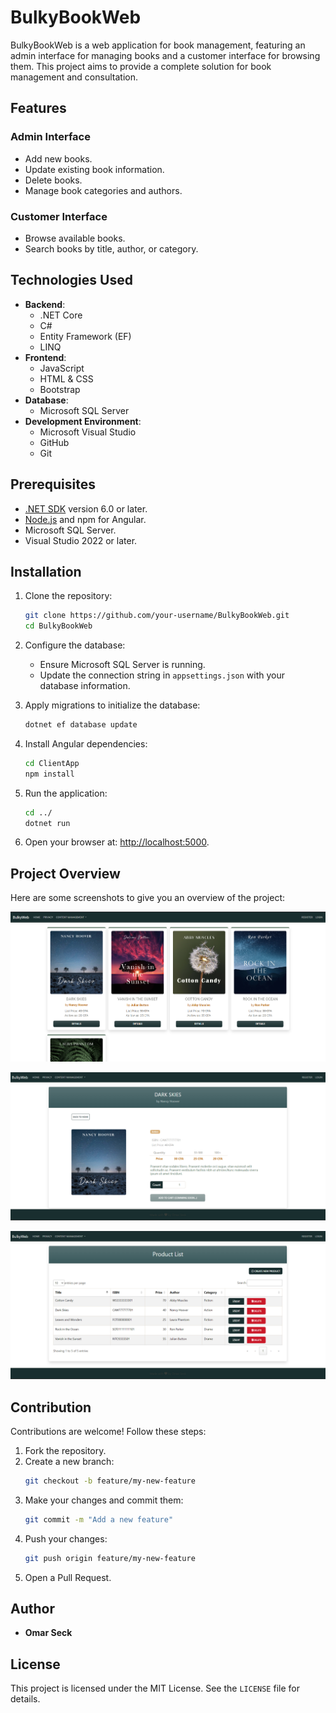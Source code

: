 # BulkyBookWeb

BulkyBookWeb is a web application for book management, featuring an admin interface for managing books and a customer interface for browsing them. This project aims to provide a complete solution for book management and consultation.

## Features

### Admin Interface
- Add new books.
- Update existing book information.
- Delete books.
- Manage book categories and authors.

### Customer Interface
- Browse available books.
- Search books by title, author, or category.

## Technologies Used

- **Backend**:
  - .NET Core
  - C#
  - Entity Framework (EF)
  - LINQ
- **Frontend**:
  - JavaScript
  - HTML & CSS
  - Bootstrap
- **Database**:
  - Microsoft SQL Server
- **Development Environment**:
  - Microsoft Visual Studio
  - GitHub
  - Git

## Prerequisites

- [.NET SDK](https://dotnet.microsoft.com/download) version 6.0 or later.
- [Node.js](https://nodejs.org/) and npm for Angular.
- Microsoft SQL Server.
- Visual Studio 2022 or later.

## Installation

1. Clone the repository:
   ```bash
   git clone https://github.com/your-username/BulkyBookWeb.git
   cd BulkyBookWeb
   ```

2. Configure the database:
   - Ensure Microsoft SQL Server is running.
   - Update the connection string in `appsettings.json` with your database information.

3. Apply migrations to initialize the database:
   ```bash
   dotnet ef database update
   ```

4. Install Angular dependencies:
   ```bash
   cd ClientApp
   npm install
   ```

5. Run the application:
   ```bash
   cd ../
   dotnet run
   ```

6. Open your browser at: [http://localhost:5000](http://localhost:5000).

## Project Overview

Here are some screenshots to give you an overview of the project:

![Aperçu du formulaire de contact](./screenshot3.png)

![Aperçu du formulaire de contact](./screenshot1.png)

![Aperçu du formulaire de contact](./screenshot2.png)

## Contribution

Contributions are welcome! Follow these steps:

1. Fork the repository.
2. Create a new branch:
   ```bash
   git checkout -b feature/my-new-feature
   ```
3. Make your changes and commit them:
   ```bash
   git commit -m "Add a new feature"
   ```
4. Push your changes:
   ```bash
   git push origin feature/my-new-feature
   ```
5. Open a Pull Request.

## Author

- **Omar Seck**

## License

This project is licensed under the MIT License. See the `LICENSE` file for details.
